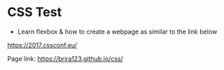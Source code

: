 # CSS Test

* Learn flexbox & how to create a webpage as similar to the link below  

https://2017.cssconf.eu/

 Page link:  https://brira123.github.io/css/
